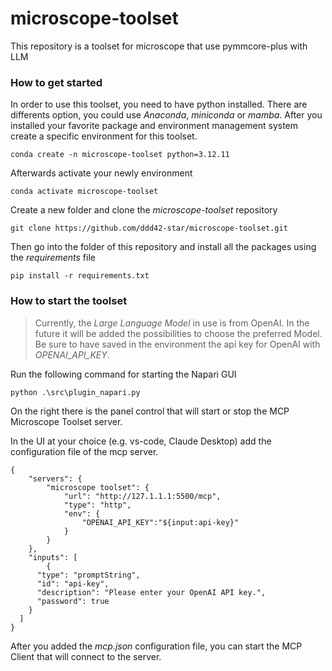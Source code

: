 # microscope-toolset
This repository is a toolset for microscope that use pymmcore-plus with LLM


### How to get  started

In order to use this toolset, you need to have python installed. There are differents option, you could use *Anaconda*, *miniconda* or *mamba*. After you installed your favorite package and environment management system create a specific environment for this toolset.

```
conda create -n microscope-toolset python=3.12.11
```
Afterwards activate your newly environment
```
conda activate microscope-toolset
```
Create a new folder and clone the _microscope-toolset_ repository
```
git clone https://github.com/ddd42-star/microscope-toolset.git
```
Then go into the folder of this repository and install all the packages using the *requirements* file
```
pip install -r requirements.txt
```

### How to start the toolset

> Currently, the *Large Language Model* in use is from OpenAI. In the future it will be added the possibilities to choose the preferred Model. Be sure to have saved in the environment the api key for OpenAI with *OPENAI_API_KEY*.

Run the following command for starting the Napari GUI
```
python .\src\plugin_napari.py
```
On the right there is the panel control that will start or stop the MCP Microscope Toolset server.

In the UI at your choice (e.g. vs-code, Claude Desktop) add the configuration file of the mcp server.
```
{
	"servers": {
		"microscope toolset": {
			"url": "http://127.1.1.1:5500/mcp",
			"type": "http",
			"env": {
				"OPENAI_API_KEY":"${input:api-key}"
			}
		}
	},
	"inputs": [
		{
      "type": "promptString",
      "id": "api-key",
      "description": "Please enter your OpenAI API key.",
      "password": true
    }
  ]
}
```
After you added the *mcp.json* configuration file, you can start the MCP Client that will connect to the server.

